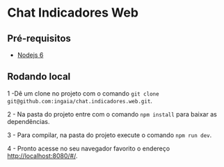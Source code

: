Chat Indicadores Web
========

Pré-requisitos
---------------

- [Nodejs 6](https://nodejs.org)

Rodando local
--------------

1 -Dê um clone no projeto com o comando `git clone git@github.com:ingaia/chat.indicadores.web.git`.

2 - Na pasta do projeto entre com o comando `npm install` para baixar as dependências.

3 - Para compilar, na pasta do projeto execute o comando `npm run dev`.

4 - Pronto acesse no seu navegador favorito o endereço [http://localhost:8080/#/](http://localhost:8080/#/).
